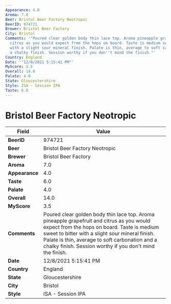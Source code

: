 ```yaml
---
Appearance: 4.0
Aroma: 7.0
Beer: Bristol Beer Factory Neotropic
BeerID: 974721
Brewer: Bristol Beer Factory
City: Bristol
Comments: '"Poured clear golden body thin lace top. Aroma pineapple grapefruit and
  citrus as you would expect from the hops on board. Taste is medium sweet to bitter
  with a slight sour mineral finish. Palate is thin, average to soft carbonation and
  a chalky finish. Session worthy if you don''t mind the finish."'
Country: England
Date: '"12/8/2021 5:15:41 PM"'
MyScore: 3.5
Overall: 14.0
Palate: 4.0
State: Gloucestershire
Style: ISA - Session IPA
Taste: 6.0
---
```


# Bristol Beer Factory Neotropic

| Field         | Value |
|---------------|-------|
| **BeerID** | 974721 |
| **Beer** | Bristol Beer Factory Neotropic |
| **Brewer** | Bristol Beer Factory |
| **Aroma** | 7.0 |
| **Appearance** | 4.0 |
| **Taste** | 6.0 |
| **Palate** | 4.0 |
| **Overall** | 14.0 |
| **MyScore** | 3.5 |
| **Comments** | Poured clear golden body thin lace top. Aroma pineapple grapefruit and citrus as you would expect from the hops on board. Taste is medium sweet to bitter with a slight sour mineral finish. Palate is thin, average to soft carbonation and a chalky finish. Session worthy if you don't mind the finish. |
| **Date** | 12/8/2021 5:15:41 PM |
| **Country** | England |
| **State** | Gloucestershire |
| **City** | Bristol |
| **Style** | ISA - Session IPA |
